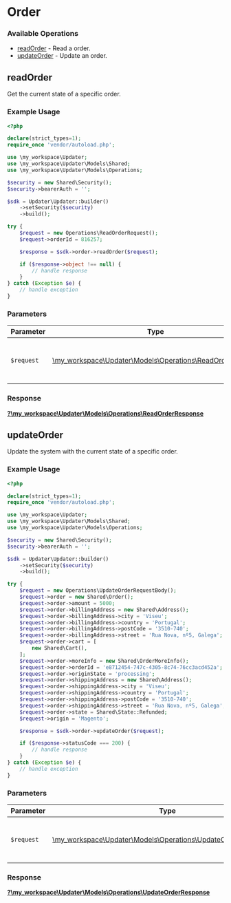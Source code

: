 # Order


### Available Operations

* [readOrder](#readorder) - Read a order.
* [updateOrder](#updateorder) - Update an order.

## readOrder

Get the current state of a specific order.

### Example Usage

```php
<?php

declare(strict_types=1);
require_once 'vendor/autoload.php';

use \my_workspace\Updater;
use \my_workspace\Updater\Models\Shared;
use \my_workspace\Updater\Models\Operations;

$security = new Shared\Security();
$security->bearerAuth = '';

$sdk = Updater\Updater::builder()
    ->setSecurity($security)
    ->build();

try {
    $request = new Operations\ReadOrderRequest();
    $request->orderId = 816257;

    $response = $sdk->order->readOrder($request);

    if ($response->object !== null) {
        // handle response
    }
} catch (Exception $e) {
    // handle exception
}
```

### Parameters

| Parameter                                                                                               | Type                                                                                                    | Required                                                                                                | Description                                                                                             |
| ------------------------------------------------------------------------------------------------------- | ------------------------------------------------------------------------------------------------------- | ------------------------------------------------------------------------------------------------------- | ------------------------------------------------------------------------------------------------------- |
| `$request`                                                                                              | [\my_workspace\Updater\Models\Operations\ReadOrderRequest](../../Models/Operations/ReadOrderRequest.md) | :heavy_check_mark:                                                                                      | The request object to use for the request.                                                              |


### Response

**[?\my_workspace\Updater\Models\Operations\ReadOrderResponse](../../Models/Operations/ReadOrderResponse.md)**


## updateOrder

Update the system with the current state of a specific order.

### Example Usage

```php
<?php

declare(strict_types=1);
require_once 'vendor/autoload.php';

use \my_workspace\Updater;
use \my_workspace\Updater\Models\Shared;
use \my_workspace\Updater\Models\Operations;

$security = new Shared\Security();
$security->bearerAuth = '';

$sdk = Updater\Updater::builder()
    ->setSecurity($security)
    ->build();

try {
    $request = new Operations\UpdateOrderRequestBody();
    $request->order = new Shared\Order();
    $request->order->amount = 5000;
    $request->order->billingAddress = new Shared\Address();
    $request->order->billingAddress->city = 'Viseu';
    $request->order->billingAddress->country = 'Portugal';
    $request->order->billingAddress->postCode = '3510-740';
    $request->order->billingAddress->street = 'Rua Nova, nº5, Galega';
    $request->order->cart = [
        new Shared\Cart(),
    ];
    $request->order->moreInfo = new Shared\OrderMoreInfo();
    $request->order->orderId = 'e8712454-747c-4305-8c74-76cc3acd452a';
    $request->order->originState = 'processing';
    $request->order->shippingAddress = new Shared\Address();
    $request->order->shippingAddress->city = 'Viseu';
    $request->order->shippingAddress->country = 'Portugal';
    $request->order->shippingAddress->postCode = '3510-740';
    $request->order->shippingAddress->street = 'Rua Nova, nº5, Galega';
    $request->order->state = Shared\State::Refunded;
    $request->origin = 'Magento';

    $response = $sdk->order->updateOrder($request);

    if ($response->statusCode === 200) {
        // handle response
    }
} catch (Exception $e) {
    // handle exception
}
```

### Parameters

| Parameter                                                                                                           | Type                                                                                                                | Required                                                                                                            | Description                                                                                                         |
| ------------------------------------------------------------------------------------------------------------------- | ------------------------------------------------------------------------------------------------------------------- | ------------------------------------------------------------------------------------------------------------------- | ------------------------------------------------------------------------------------------------------------------- |
| `$request`                                                                                                          | [\my_workspace\Updater\Models\Operations\UpdateOrderRequestBody](../../Models/Operations/UpdateOrderRequestBody.md) | :heavy_check_mark:                                                                                                  | The request object to use for the request.                                                                          |


### Response

**[?\my_workspace\Updater\Models\Operations\UpdateOrderResponse](../../Models/Operations/UpdateOrderResponse.md)**

